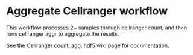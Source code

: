 # Aggregate Cellranger workflow

This workflow processes 2+ samples through cellranger count, and then runs cellranger aggr to aggregate the results.

See the [Cellranger count, agg, hdf5](https://dev.azure.com/hutchdataviz/FHDV/_wiki/wikis/FHDV.wiki/45/Cellranger-count-agg-hdf5) wiki page for documentation. 































